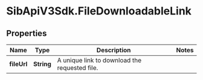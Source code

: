 # SibApiV3Sdk.FileDownloadableLink

## Properties
Name | Type | Description | Notes
------------ | ------------- | ------------- | -------------
**fileUrl** | **String** | A unique link to download the requested file. | 


